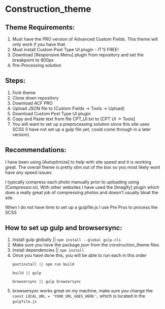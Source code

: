 # Construction_theme

## Theme Requirements:

1) Must have the PRO version of Advanced Custom Fields. This theme will only work if you have that. 
2) Must install Custom Post Type UI plugin - IT'S FREE!
3) Download [Responsive Menu] plugin from repository and set the breakpoint to 800px
4) Pre-Processing solution


## Steps:

1) Fork theme
2) Clone down repository 
3) Download ACF PRO 
4) Upload JSON file to [Custom Fields -> Tools -> Upload]
5) Download Custom Post Type UI plugin
6) Copy and Paste text from file CPT_UI.txt to [CPT UI -> Tools]
7) You will want to set up a preprocessing solution since this site uses SCSS (I have not set up a gulp file yet, could come through in a    later version).


## Recommendations:

I have been using [Autoptimize] to help with site speed and it is working great. The overall theme is pretty slim out of the box so you most likely wont have any speed issues.

I typically compress each photo manually prior to uploading using [Compressor.io]. With other websites I have used the [Imagify] plugin which does a really great job of compressing photos and doesn't usually bloat the site. 

When I do not have time to set up a gulpfile.js I use Pre Pros to process the SCSS


## How to set up gulp and browsersync:

1) Install gulp globally || ```npm install --global gulp-cli```
2) Make sure you have the package.json from the construction_theme files
3) Install dependencies || ```npm install```
4) Once you have done this, you will be able to run each in this order 
    ```
    postinstall || npm run build
    
    build || gulp 
    
    browsersync || gulp browsersync
    ```
5) browsersync works great on my machine, make sure you change the ```const LOCAL_URL = 'YOUR_URL_GOES_HERE';``` which is located in the ```gulpfile.js```

